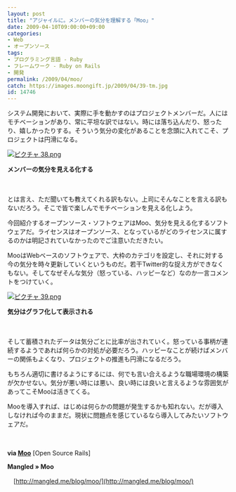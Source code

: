 ```yaml
---
layout: post
title: "アジャイルに。メンバーの気分を理解する「Moo」"
date: 2009-04-10T09:00:00+09:00
categories:
- Web
- オープンソース
tags: 
- プログラミング言語 - Ruby
- フレームワーク - Ruby on Rails
- 開発
permalink: /2009/04/moo/
catch: https://images.moongift.jp/2009/04/39-tm.jpg
id: 14746
---
```

システム開発において、実際に手を動かすのはプロジェクトメンバーだ。人にはモチベーションがあり、常に平坦な訳ではない。時には落ち込んだり、怒ったり、嬉しかったりする。そういう気分の変化があることを念頭に入れてこそ、プロジェクトは円滑になる。

  

[![ピクチャ 38.png](https://images.moongift.jp/2009/04/38-tm.jpg)](https://images.moongift.jp/2009/04/38.png)

  

**メンバーの気分を見える化する**

  

　

  

とは言え、ただ聞いても教えてくれる訳もない。上司にそんなことを言える訳もないだろう。そこで皆で楽しんでモチベーションを見える化しよう。

  

今回紹介するオープンソース・ソフトウェアはMoo、気分を見える化するソフトウェアだ。ライセンスはオープンソース、となっているがどのライセンスに属するのかは明記されていなかったのでご注意いただきたい。

  
<!--more-->

MooはWebベースのソフトウェアで、大枠のカテゴリを設定し、それに対する今の気分を時々更新していくというものだ。若干Twitter的な捉え方ができなくもない。そしてなぜそんな気分（怒っている、ハッピーなど）なのか一言コメントをつけていく。

  

[![ピクチャ 39.png](https://images.moongift.jp/2009/04/39-tm.jpg)](https://images.moongift.jp/2009/04/39.png)  
  
**気分はグラフ化して表示される**

  

　

  

そして蓄積されたデータは気分ごとに比率が出されていく。怒っている事柄が連続するようであれば何らかの対処が必要だろう。ハッピーなことが続けばメンバーの関係もよくなり、プロジェクトの推進も円滑になるだろう。

  

もちろん適切に書けるようにするには、何でも言い合えるような職場環境の構築が欠かせない。気分が悪い時には悪い、良い時には良いと言えるような雰囲気があってこそMooは活きてくる。

  

Mooを導入すれば、はじめは何らかの問題が発生するかも知れない。だが導入しなければ今のままだ。現状に問題点を感じているなら導入してみたいソフトウェアだ。

  

　

  

**via [Moo](http://www.opensourcerails.com/projects/54011-Moo)** [Open Source Rails]

  

**Mangled » Moo**  
  
　[http://mangled.me/blog/moo/](http://mangled.me/blog/moo/)

  
